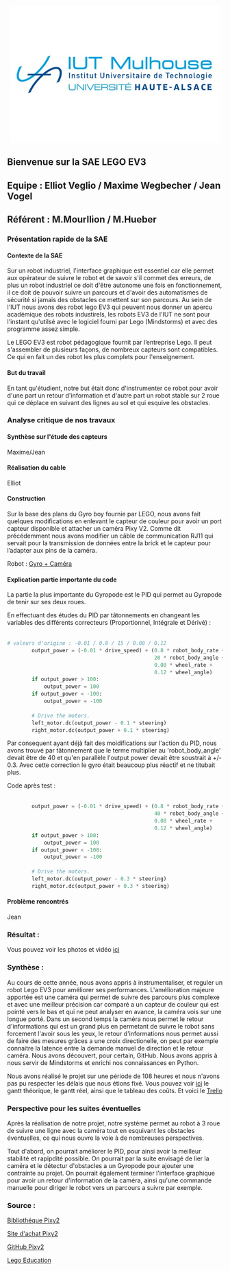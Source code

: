 <p align="center">
  <img src="./logo/iut-mulhouse.jpg">
</p>

## Bienvenue sur la SAE LEGO EV3 

## Equipe : Elliot Veglio / Maxime Wegbecher / Jean Vogel

## Référent : M.Mourllion / M.Hueber

      
### Présentation rapide de la SAE

#### Contexte de la SAE

Sur un robot industriel, l'interface graphique est essentiel car elle permet aux opérateur de suivre le robot et de savoir s'il commet des erreurs, de plus un robot industriel ce doit d'être autonome une fois en fonctionnement, il ce doit de pouvoir suivre un parcours et d'avoir des automatismes de sécurité si jamais des obstacles ce mettent sur son parcours. Au sein de l'IUT nous avons des robot lego EV3 qui peuvent nous donner un apercu académique des robots industirels, les robots EV3 de l'IUT ne sont pour l'instant qu'utilsé avec le logiciel fourni par Lego (Mindstorms) et avec des programme assez simple. 

Le LEGO EV3 est robot pédagogique fournit par l’entreprise Lego. Il peut s'assembler de plusieurs façons, de nombreux capteurs sont compatibles. Ce qui en fait un des robot les plus complets pour l'enseignement. 

#### But du travail

En tant qu'étudient, notre but était donc d'instrumenter ce robot pour avoir d'une part un retour d'information et d'autre part un robot stable sur 2 roue qui ce déplace en suivant des lignes au sol et qui esquive les obstacles. 

### Analyse critique de nos travaux

#### Synthèse sur l'étude des capteurs

Maxime/Jean

#### Réalisation du cable 

Elliot

#### Construction

Sur la base des plans du Gyro boy fournie par LEGO, nous avons fait quelques modifications en enlevant le capteur de couleur pour avoir un port capteur disponible et attacher un caméra Pixy V2. Comme dit précédemment nous avons modifier un câble de communication RJ11 qui servait pour la transmission de données entre la brick et le capteur pour l’adapter aux pins de la caméra.

Robot : [Gyro + Caméra](https://github.com/Yamigiri1/SAE-EV3/tree/main/Images/Robot_Face_Avant)

#### Explication partie importante du code 

La partie la plus importante du Gyropode est le PID qui permet au Gyropode de tenir sur ses deux roues.

En effectuant des études du PID par tâtonnements en changeant les variables des différents correcteurs (Proportionnel, Intégrale et Dérivé) :

```py

# valeurs d'origine : -0.01 / 0.8 / 15 / 0.08 / 0.12
        output_power = (-0.01 * drive_speed) + (0.8 * robot_body_rate +
                                                20 * robot_body_angle +
                                                0.08 * wheel_rate +
                                                0.12 * wheel_angle)
        if output_power > 100:
            output_power = 100
        if output_power < -100:
            output_power = -100

        # Drive the motors.
        left_motor.dc(output_power - 0.1 * steering)
        right_motor.dc(output_power + 0.1 * steering)

```

Par consequent ayant déjà fait des moidifications sur l'action du PID, nous avons trouvé par tâtonnement que le terme multiplier au 'robot_body_angle' devait être de 40 et qu'en parallèle l'output power devait être soustrait à +/- 0.3.
Avec cette correction le gyro était beaucoup plus réactif et ne titubait plus.

Code après test :
```py

        output_power = (-0.01 * drive_speed) + (0.8 * robot_body_rate +
                                                40 * robot_body_angle +
                                                0.08 * wheel_rate +
                                                0.12 * wheel_angle)
        if output_power > 100:
            output_power = 100
        if output_power < -100:
            output_power = -100

        # Drive the motors.
        left_motor.dc(output_power - 0.3 * steering)
        right_motor.dc(output_power + 0.3 * steering)

```

#### Problème rencontrés

Jean

### Résultat :

Vous pouvez voir les photos et vidéo [ici](https://github.com/Yamigiri1/SAE-EV3/tree/main/Images)

### Synthèse : 

Au cours de cette année, nous avons appris à instrumentaliser, et reguler un robot Lego EV3 pour améliorer ses performances. L'amélioration majeure apportée est une caméra qui permet de suivre des parcours plus complexe et avec une meilleur précision car comparé a un capteur de couleur qui est pointé vers le bas et qui ne peut analyser en avance, la caméra vois sur une longue porté. Dans un second temps la caméra nous permet le retour d'informations qui est un grand plus en permetant de suivre le robot sans forcement l'avoir sous les yeux, le retour d'informations nous permet aussi de faire des mesures grâces a une croix directionelle, on peut par exemple connaitre la latence entre la demande manuel de direction et le retour caméra. Nous avons découvert, pour certain, GitHub. Nous avons appris à nous servir de Mindstorms et enrichi nos connaissances en Python. 

Nous avons réalisé le projet sur une période de 108 heures et nous n'avons pas pu respecter les délais que nous étions fixé. Vous pouvez voir [ici](https://github.com/Yamigiri1/SAE-EV3/tree/main/Images) le gantt théorique, le gantt réel, ainsi que le tableau des coûts. Et voici le [Trello](https://trello.com/invite/b/C0O8bNfg/ATTIc7ef8f9a206cdfd3b2054dab92e7c462C8E4378A/sae-4-lego-mindstorm)

### Perspective pour les suites éventuelles

Après la réalisation de notre projet, notre système permet au robot à 3 roue de suivre une ligne avec la caméra tout en esquivant les obstacles éventuelles, ce qui nous ouvre la voie à de nombreuses perspectives.

Tout d'abord, on pourrait améliorer le PID, pour ainsi avoir la meilleur stabilité et rapipdité possible. On pourrait par la suite envisagé de lier la caméra et le détectur d'obstacles a un Gyropode pour ajouter une contrainte au projet. On pourrait également terminer l'interface graphique pour avoir un retour d'information de la caméra, ainsi qu'une commande manuelle pour diriger le robot vers un parcours a suivre par exemple. 
      
### Source :

[Bibliothéque Pixy2](https://docs.pixycam.com/wiki/doku.php?id=wiki:v2:start)

[Site d'achat Pixy2](https://www.generationrobots.com/fr/403011-camera-pixy-2-v2-1.html)

[GitHub Pixy2](https://github.com/charmedlabs/pixycamev3)

[Lego Education](https://education.lego.com/fr-fr/downloads/mindstorms-ev3/software)


